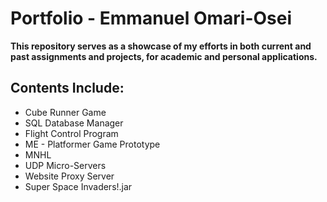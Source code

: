 # Portfolio - Emmanuel Omari-Osei

**This repository serves as a showcase of my efforts in both current and past assignments and projects, for academic and personal applications.**

## Contents Include:
* Cube Runner Game
* SQL Database Manager
* Flight Control Program
* ME - Platformer Game Prototype
* MNHL
* UDP Micro-Servers
* Website Proxy Server
* Super Space Invaders!.jar
